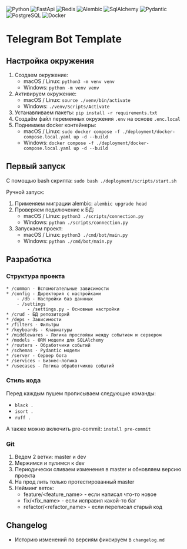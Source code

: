 ![Python](https://img.shields.io/badge/Python-3.12-_)
![FastApi](https://img.shields.io/badge/Aiogram-3-blue)
![Redis](https://img.shields.io/badge/Redis-6.2--alpine-red)
![Alembic](https://img.shields.io/badge/Alembic-1.13.1-red)
![SqlAlchemy](https://img.shields.io/badge/SqlAlchemy-2.0.25-red)
![Pydantic](https://img.shields.io/badge/Pydantic-2.5.3-yellow)
![PostgreSQL](https://img.shields.io/badge/PostgreSQL-15-blue)
![Docker](https://img.shields.io/badge/Docker-24.0.6-blue)


# Telegram Bot Template


## Настройка окружения
1. Создаем окружение:
   * macOS / Linux: ```python3 -m venv venv```
   * Windows: ```python -m venv venv```
2. Активируем окружение: 
   * macOS / Linux: ```source ./venv/bin/activate```
   * Windows: ```./venv/Scripts/Activate```
3. Устанавливаем пакеты: ```pip install -r requirements.txt```
4. Создаём файл переменных окружения ```.env``` на основе ```.enc.local```
5. Поднимаем docker контейнеры: 
   * macOS / Linux: ```sudo docker compose -f ./deployment/docker-compose.local.yaml up -d --build```
   * Windows: ```docker compose -f ./deployment/docker-compose.local.yaml up -d --build```


## Первый запуск
С помощью bash скрипта: ```sudo bash ./deployment/scripts/start.sh```

Ручной запуск:
1. Применяем миграции alembic: ```alembic upgrade head```
2. Проверяем подключение к БД:
   * macOS / Linux: ```python3 ./scripts/connection.py```
   * Windows: ```python ./scripts/connection.py```
3. Запускаем проект:
   * macOS / Linux: ```python3 ./cmd/bot/main.py```
   * Windows: ```python ./cmd/bot/main.py```


## Разработка

### Cтруктура проекта
    * /common - Вспомогательные зависимости
    * /config - Директория с настройками
        - /db - Настройки баз даннных
        - /settings
            - /settings.py - Основные настройки
    * /crud - БД репозиторий
    * /deps - Зависимости
    * /filters - Фильтры
    * /keyboards - Клавиатуры
    * /middlewares - Логика прослойки между событием и сервером
    * /models - ORM модели для SQLAlchemy
    * /routers - Обработчики событий
    * /schemas - Pydantic модели
    * /server - Сервер бота
    * /services - Бизнес-логика
    * /usecases - Логика обработчиков событий

### Стиль кода
Перед каждым пушем прописываем следующие команды:
   * ```black .```
   * ```isort .```
   * ```ruff .```

А также можно включить pre-commit: ```install pre-commit``` 

### Git
1. Ведем 2 ветки: master и dev
2. Мержимся и пулимся к dev
3. Периодически сливаем изменения в master и обновляем версию проекта
4. На прод лить только протестированный master
5. Нейминг веток:
   * feature/<feature_name> - если написал что-то новое
   * fix/<fix_name> - если исправил какой-то баг
   * refactor/<refactor_name> - если переписал старый код


## Changelog
* Историю изменений по версиям фиксируем в ```changelog.md```

